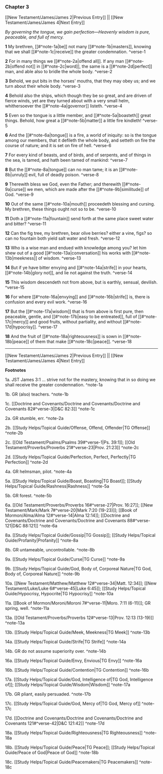 ### Chapter 3

[[New Testament/James/James 2|Previous Entry]]  ||  [[New Testament/James/James 4|Next Entry]]

*By governing the tongue, we gain perfection—Heavenly wisdom is pure, peaceable, and full of mercy.*

**1**    My brethren, [[#^note-1a|be]] not many [[#^note-1b|masters]], knowing that we shall [[#^note-1c|receive]] the greater condemnation. ^verse-1

**2**  For in many things we [[#^note-2a|offend all]]. If any man [[#^note-2b|offend not]] in [[#^note-2c|word]], the same is a [[#^note-2d|perfect]] man, and able also to bridle the whole body. ^verse-2

**3**  Behold, we put bits in the horses' mouths, that they may obey us; and we turn about their whole body. ^verse-3

**4**  Behold also the ships, which though they be so great, and are driven of fierce winds, yet are they turned about with a very small helm, whithersoever the [[#^note-4a|governor]] listeth. ^verse-4

**5**  Even so the tongue is a little member, and [[#^note-5a|boasteth]] great things. Behold, how great a [[#^note-5b|matter]] a little fire kindleth! ^verse-5

**6**  And the [[#^note-6a|tongue]] is a fire, a world of iniquity: so is the tongue among our members, that it defileth the whole body, and setteth on fire the course of nature; and it is set on fire of hell. ^verse-6

**7**  For every kind of beasts, and of birds, and of serpents, and of things in the sea, is tamed, and hath been tamed of mankind: ^verse-7

**8**  But the [[#^note-8a|tongue]] can no man tame; it is an [[#^note-8b|unruly]] evil, full of deadly poison. ^verse-8

**9**  Therewith bless we God, even the Father; and therewith [[#^note-9a|curse]] we men, which are made after the [[#^note-9b|similitude]] of God. ^verse-9

**10**  Out of the same [[#^note-10a|mouth]] proceedeth blessing and cursing. My brethren, these things ought not so to be. ^verse-10

**11**  Doth a [[#^note-11a|fountain]] send forth at the same place sweet water and bitter? ^verse-11

**12**  Can the fig tree, my brethren, bear olive berries? either a vine, figs? so can no fountain both yield salt water and fresh. ^verse-12

**13**  Who is a wise man and endued with knowledge among you? let him shew out of a good [[#^note-13a|conversation]] his works with [[#^note-13b|meekness]] of wisdom. ^verse-13

**14**  But if ye have bitter envying and [[#^note-14a|strife]] in your hearts, [[#^note-14b|glory not]], and lie not against the truth. ^verse-14

**15**  This wisdom descendeth not from above, but is earthly, sensual, devilish. ^verse-15

**16**  For where [[#^note-16a|envying]] and [[#^note-16b|strife]] is, there is confusion and every evil work. ^verse-16

**17**  But the [[#^note-17a|wisdom]] that is from above is first pure, then peaceable, gentle, and [[#^note-17b|easy to be entreated]], full of [[#^note-17c|mercy]] and good fruits, without partiality, and without [[#^note-17d|hypocrisy]]. ^verse-17

**18**  And the fruit of [[#^note-18a|righteousness]] is sown in [[#^note-18b|peace]] of them that make [[#^note-18c|peace]]. ^verse-18


---
[[New Testament/James/James 2|Previous Entry]]  ||  [[New Testament/James/James 4|Next Entry]]


**Footnotes**


1a. JST James 3:1 ... strive not for the mastery, knowing that in so doing we shall receive the greater condemnation. ^note-1a

1b. GR (also) teachers. ^note-1b

1c. [[Doctrine and Covenants/Doctrine and Covenants/Doctrine and Covenants 82#^verse-3|D&C 82:3]] ^note-1c

2a. GR stumble, err. ^note-2a

2b. [[Study Helps/Topical Guide/Offense, Offend, Offender|TG Offense]] ^note-2b

2c. [[Old Testament/Psalms/Psalms 39#^verse-1|Ps. 39:1]]; [[Old Testament/Proverbs/Proverbs 21#^verse-23|Prov. 21:23]] ^note-2c

2d. [[Study Helps/Topical Guide/Perfection, Perfect, Perfectly|TG Perfection]] ^note-2d

4a. GR helmsman, pilot. ^note-4a

5a. [[Study Helps/Topical Guide/Boast, Boasting|TG Boast]]; [[Study Helps/Topical Guide/Rashness|Rashness]] ^note-5a

5b. GR forest. ^note-5b

6a. [[Old Testament/Proverbs/Proverbs 16#^verse-27|Prov. 16:27]]; [[New Testament/Mark/Mark 7#^verse-20|Mark 7:20 (19-23)]]; [[Book of Mormon/Alma/Alma 12#^verse-14|Alma 12:14]]; [[Doctrine and Covenants/Doctrine and Covenants/Doctrine and Covenants 88#^verse-121|D&C 88:121]] ^note-6a

8a. [[Study Helps/Topical Guide/Gossip|TG Gossip]]; [[Study Helps/Topical Guide/Profanity|Profanity]] ^note-8a

8b. GR untameable, uncontrollable. ^note-8b

9a. [[Study Helps/Topical Guide/Curse|TG Curse]] ^note-9a

9b. [[Study Helps/Topical Guide/God, Body of, Corporeal Nature|TG God, Body of, Corporeal Nature]] ^note-9b

10a. [[New Testament/Matthew/Matthew 12#^verse-34|Matt. 12:34]]; [[New Testament/Luke/Luke 6#^verse-45|Luke 6:45]]; [[Study Helps/Topical Guide/Hypocrisy, Hypocrite|TG Hypocrisy]] ^note-10a

11a. [[Book of Mormon/Moroni/Moroni 7#^verse-11|Moro. 7:11 (6-11)]]; GR spring, well.  ^note-11a

13a. [[Old Testament/Proverbs/Proverbs 12#^verse-13|Prov. 12:13 (13-19)]] ^note-13a

13b. [[Study Helps/Topical Guide/Meek, Meekness|TG Meek]] ^note-13b

14a. [[Study Helps/Topical Guide/Strife|TG Strife]] ^note-14a

14b. GR do not assume superiority over. ^note-14b

16a. [[Study Helps/Topical Guide/Envy, Envious|TG Envy]] ^note-16a

16b. [[Study Helps/Topical Guide/Contention|TG Contention]] ^note-16b

17a. [[Study Helps/Topical Guide/God, Intelligence of|TG God, Intelligence of]]; [[Study Helps/Topical Guide/Wisdom|Wisdom]] ^note-17a

17b. GR pliant, easily persuaded. ^note-17b

17c. [[Study Helps/Topical Guide/God, Mercy of|TG God, Mercy of]] ^note-17c

17d. [[Doctrine and Covenants/Doctrine and Covenants/Doctrine and Covenants 121#^verse-42|D&C 121:42]] ^note-17d

18a. [[Study Helps/Topical Guide/Righteousness|TG Righteousness]] ^note-18a

18b. [[Study Helps/Topical Guide/Peace|TG Peace]]; [[Study Helps/Topical Guide/Peace of God|Peace of God]] ^note-18b

18c. [[Study Helps/Topical Guide/Peacemakers|TG Peacemakers]] ^note-18c